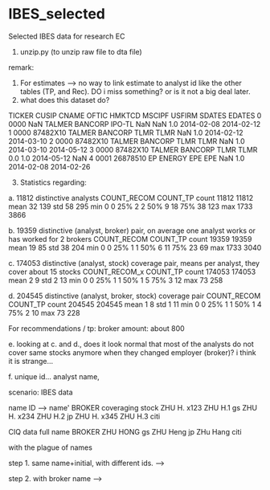 # IBES_selected
Selected IBES data for research EC


1. unzip.py (to unzip raw file to dta file)

remark:
1.  For estimates —> no way to link estimate to analyst id like the other tables (TP, and Rec). DO i miss something? or is it not a big deal later. 
2.  what does this dataset do?

TICKER	CUSIP	CNAME	OFTIC	HMKTCD	MSCIPF	USFIRM	SDATES	EDATES
0	0000	NaN	TALMER BANCORP	IPO-TL	NaN	NaN	1.0	2014-02-08	2014-02-12
1	0000	87482X10	TALMER BANCORP	TLMR	TLMR	NaN	1.0	2014-02-12	2014-03-10
2	0000	87482X10	TALMER BANCORP	TLMR	TLMR	NaN	1.0	2014-03-10	2014-05-12
3	0000	87482X10	TALMER BANCORP	TLMR	TLMR	0.0	1.0	2014-05-12	NaN
4	0001	26878510	EP ENERGY	EPE	EPE	NaN	1.0	2014-02-08	2014-02-26

3. Statistics regarding: 

a. 11812 distinctive analysts
       COUNT_RECOM  COUNT_TP
count        11812     11812
mean            32       139
std             58       295
min              0         0
25%              2         2
50%              9        18
75%             38       123
max           1733      3866

b. 19359 distinctive (analyst, broker) pair, on average one analyst works or has worked for 2 brokers 
       COUNT_RECOM  COUNT_TP
count        19359     19359
mean            19        85
std             38       204
min              0         0
25%              1         1
50%              6        11
75%             23        69
max           1733      3040

c. 174053 distinctive (analyst, stock) coverage pair, means per analyst, they cover about 15 stocks
       COUNT_RECOM_x  COUNT_TP
count         174053         174053
mean               2              9
std                2             13
min                0              0
25%                1              1
50%                1              5
75%                3             12
max               73            258

d. 204545 distinctive (analyst, broker, stock) coverage pair
       COUNT_RECOM  COUNT_TP
count       204545    204545
mean             1         8
std              1        11
min              0         0
25%              1         1
50%              1         4
75%              2        10
max             73       228

For recommendations / tp: broker amount: about 800

e. looking at c. and d., does it look normal that most of the analysts do not cover same stocks anymore when they changed employer (broker)? i think it is strange...

f. unique id... analyst name, 

scenario:
IBES data

name          ID     --> name'   BROKER   coveraging stock
ZHU H.    x123       ZHU H.1     gs
ZHU H.    x234       ZHU H.2     jp
ZHU H.    x345       ZHU H.3     citi

CIQ data
full name     BROKER
ZHU HONG      gs
ZHU Heng      jp
ZHu Hang      citi

with the plague of names

step 1. 
same name+initial, with different ids. --> 

step 2. 
with broker name -->

